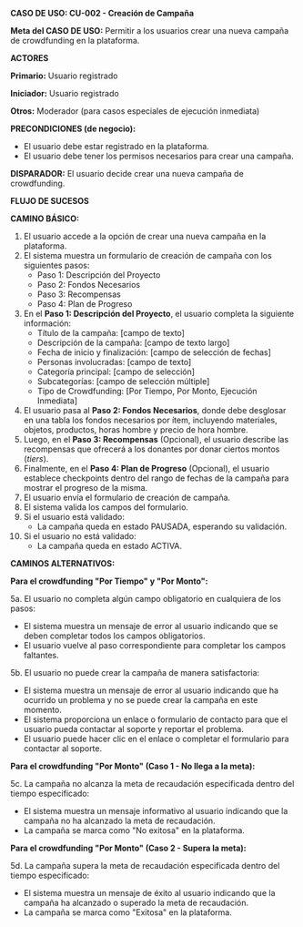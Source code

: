 **CASO DE USO: CU-002 - Creación de Campaña**

**Meta del CASO DE USO:** Permitir a los usuarios crear una nueva campaña de crowdfunding en la plataforma.

**ACTORES**

**Primario:** Usuario registrado

**Iniciador:** Usuario registrado

**Otros:** Moderador (para casos especiales de ejecución inmediata)

**PRECONDICIONES (de negocio):**
- El usuario debe estar registrado en la plataforma.
- El usuario debe tener los permisos necesarios para crear una campaña.

**DISPARADOR:** El usuario decide crear una nueva campaña de crowdfunding.

**FLUJO DE SUCESOS**

**CAMINO BÁSICO:**

1. El usuario accede a la opción de crear una nueva campaña en la plataforma.
2. El sistema muestra un formulario de creación de campaña con los siguientes pasos:
   - Paso 1: Descripción del Proyecto
   - Paso 2: Fondos Necesarios
   - Paso 3: Recompensas
   - Paso 4: Plan de Progreso
3. En el **Paso 1: Descripción del Proyecto**, el usuario completa la siguiente información:
   - Título de la campaña: [campo de texto]
   - Descripción de la campaña: [campo de texto largo]
   - Fecha de inicio y finalización: [campo de selección de fechas]
   - Personas involucradas: [campo de texto]
   - Categoría principal: [campo de selección]
   - Subcategorías: [campo de selección múltiple]
   - Tipo de Crowdfunding: [Por Tiempo, Por Monto, Ejecución Inmediata]
4. El usuario pasa al **Paso 2: Fondos Necesarios**, donde debe desglosar en una tabla los fondos necesarios por ítem, incluyendo materiales, objetos, productos, horas hombre y precio de hora hombre.
5. Luego, en el **Paso 3: Recompensas** (Opcional), el usuario describe las recompensas que ofrecerá a los donantes por donar ciertos montos (_tiers_).
6. Finalmente, en el **Paso 4: Plan de Progreso** (Opcional), el usuario establece checkpoints dentro del rango de fechas de la campaña para mostrar el progreso de la misma.
7. El usuario envía el formulario de creación de campaña.
8. El sistema valida los campos del formulario.
9. Si el usuario está validado:
   - La campaña queda en estado PAUSADA, esperando su validación.
10. Si el usuario no está validado:
    - La campaña queda en estado ACTIVA.

**CAMINOS ALTERNATIVOS:**

**Para el crowdfunding "Por Tiempo" y "Por Monto":**

5a. El usuario no completa algún campo obligatorio en cualquiera de los pasos:
   - El sistema muestra un mensaje de error al usuario indicando que se deben completar todos los campos obligatorios.
   - El usuario vuelve al paso correspondiente para completar los campos faltantes.

5b. El usuario no puede crear la campaña de manera satisfactoria:
   - El sistema muestra un mensaje de error al usuario indicando que ha ocurrido un problema y no se puede crear la campaña en este momento.
   - El sistema proporciona un enlace o formulario de contacto para que el usuario pueda contactar al soporte y reportar el problema.
   - El usuario puede hacer clic en el enlace o completar el formulario para contactar al soporte.

**Para el crowdfunding "Por Monto" (Caso 1 - No llega a la meta):**

5c. La campaña no alcanza la meta de recaudación especificada dentro del tiempo especificado:
   - El sistema muestra un mensaje informativo al usuario indicando que la campaña no ha alcanzado la meta de recaudación.
   - La campaña se marca como "No exitosa" en la plataforma.

**Para el crowdfunding "Por Monto" (Caso 2 - Supera la meta):**

5d. La campaña supera la meta de recaudación especificada dentro del tiempo especificado:
   - El sistema muestra un mensaje de éxito al usuario indicando que la campaña ha alcanzado o superado la meta de recaudación.
   - La campaña se marca como "Exitosa" en la plataforma.
